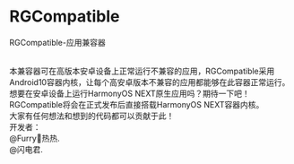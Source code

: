 # RGCompatible
RGCompatible-应用兼容器

<br />
本兼容器可在高版本安卓设备上正常运行不兼容的应用，RGCompatible采用Android10容器内核，让每个高安卓版本不兼容的应用都能够在此容器正常运行。
<br />
想要在安卓设备上运行HarmonyOS NEXT原生应用吗？期待一下吧！RGCompatible将会在正式发布后直接搭载HarmonyOS NEXT容器内核。
<br />
大家有任何想法和想到的代码都可以贡献于此！
<br />
开发者：
<br />
@Furry🐾热热.
<br />
@闪电君.
